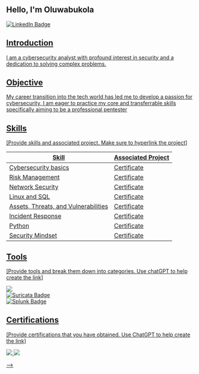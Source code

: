 ## Hello, I'm Oluwabukola
<a href="https://linkedin.com/in/oluwabukola-olasehinde-christiana-4b32a9244"><img src="https://img.shields.io/badge/LinkedIn--blue?style=for-the-badge&logo=linkedin&logoColor=white&labelColor=blue&color=blue" alt="LinkedIn Badge">

## Introduction

I am a cybersecurity analyst with profound interest in security and a dedication to solving complex problems.

## Objective

My career transition into the tech world has led me to develop a passion for cybersecurity, I am eager to practice my core and transferrable skills specifically aiming to be a professional pentester

## Skills
[Provide skills and associated project. Make sure to hyperlink the project]

| Skill                                         | Associated Project          |
|-----------------------------------------------|-----------------------------|
| Cybersecurity basics                          | <a href="https://coursera.org/verify/DFRVP9QJVP8B">Certificate</a>|
| Risk Management                               | <a href="https://coursera.org/verify/TPDQGKFLQSAC">Certificate</a>|
| Network Security                              | <a href="https://coursera.org/verify/AC8XDU596WV7">Certificate</a>|
| Linux and SQL                                 | <a href="https://coursera.org/verify/3HT7W8MZAQPG">Certificate</a>|
| Assets, Threats, and Vulnerabilities          | <a href="https://coursera.org/verify/8FTXFCMSXSH4">Certificate</a>|
| Incident Response                             | <a href="https://coursera.org/verify/9RG5E9D4HJ64">Certificate</a>|
| Python                                        | <a href="https://coursera.org/verify/JDKSG7GUHGHD">Certificate</a>|
| Security Mindset                              | <a href="https://coursera.org/verify/JDKSG7GUHGHD">Certificate</a>|


## Tools
[Provide tools and break them down into categories. Use chatGPT to help create the link]
<div>
  <img src="https://img.shields.io/badge/Wireshark--blue?style=for-the-badge&logo=wireshark&logoColor=white&labelColor=blue&color=blue" />
</div>

<div>
    <img src="https://img.shields.io/badge/Suricata--red?style=for-the-badge&logo=suricata&logoColor=white&labelColor=red&color=red" alt="Suricata Badge" />
</div>

<div>
    <img src="https://img.shields.io/badge/Splunk--blue?style=for-the-badge&logo=splunk&logoColor=white&labelColor=blue&color=blue" alt="Splunk Badge" />
</div>

## Certifications
[Provide certifications that you have obtained. Use ChatGPT to help create the link]

<a href="https://1drv.ms/b/c/136a2a9eccd85e53/EYRJ_l3roCFNk78CKc_zBMgBbQoaoE9LuKs3wYmqHfA2Qg?e=tdNE1T">
    <img src="https://img.shields.io/badge/GOOGLE--icon?style=social&logo=Google%20icon&logoColor=white&labelColor=white&color=white">


  
<a href="https://1drv.ms/b/c/136a2a9eccd85e53/EU2rzZmbvxpPk4dU8LFW5WsBgrTGzw3Jy8ob4VfXg8gXTw?e=34V6eP">
    <img src="https://img.shields.io/badge/ISC2--badge?style=for-the-badge&logoColor=green&labelColor=white">







-->
